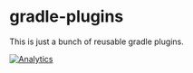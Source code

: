gradle-plugins
==============

This is just a bunch of reusable gradle plugins.

[![Analytics](https://ga-beacon.appspot.com/UA-XXXXX-X/your-repo/page-name)](https://github.com/igrigorik/ga-beacon)
